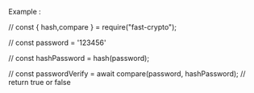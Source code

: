  
Example :

// const { hash,compare } = require("fast-crypto");


// const password = '123456'

// const hashPassword = hash(password);



// const passwordVerify = await compare(password, hashPassword);
// return true or false



